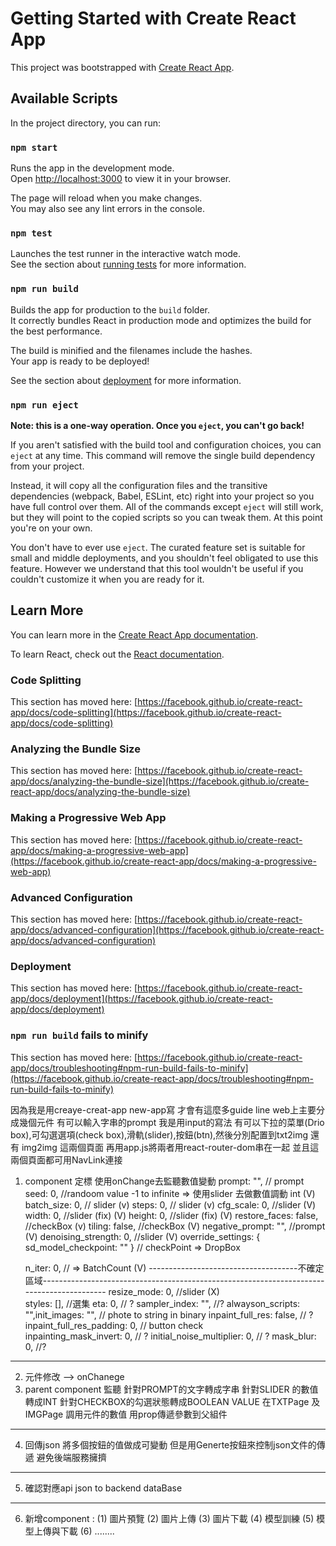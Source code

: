 # Getting Started with Create React App

This project was bootstrapped with [Create React App](https://github.com/facebook/create-react-app).

## Available Scripts

In the project directory, you can run:

### `npm start`

Runs the app in the development mode.\
Open [http://localhost:3000](http://localhost:3000) to view it in your browser.

The page will reload when you make changes.\
You may also see any lint errors in the console.

### `npm test`

Launches the test runner in the interactive watch mode.\
See the section about [running tests](https://facebook.github.io/create-react-app/docs/running-tests) for more information.

### `npm run build`

Builds the app for production to the `build` folder.\
It correctly bundles React in production mode and optimizes the build for the best performance.

The build is minified and the filenames include the hashes.\
Your app is ready to be deployed!

See the section about [deployment](https://facebook.github.io/create-react-app/docs/deployment) for more information.

### `npm run eject`

**Note: this is a one-way operation. Once you `eject`, you can't go back!**

If you aren't satisfied with the build tool and configuration choices, you can `eject` at any time. This command will remove the single build dependency from your project.

Instead, it will copy all the configuration files and the transitive dependencies (webpack, Babel, ESLint, etc) right into your project so you have full control over them. All of the commands except `eject` will still work, but they will point to the copied scripts so you can tweak them. At this point you're on your own.

You don't have to ever use `eject`. The curated feature set is suitable for small and middle deployments, and you shouldn't feel obligated to use this feature. However we understand that this tool wouldn't be useful if you couldn't customize it when you are ready for it.

## Learn More

You can learn more in the [Create React App documentation](https://facebook.github.io/create-react-app/docs/getting-started).

To learn React, check out the [React documentation](https://reactjs.org/).

### Code Splitting

This section has moved here: [https://facebook.github.io/create-react-app/docs/code-splitting](https://facebook.github.io/create-react-app/docs/code-splitting)

### Analyzing the Bundle Size

This section has moved here: [https://facebook.github.io/create-react-app/docs/analyzing-the-bundle-size](https://facebook.github.io/create-react-app/docs/analyzing-the-bundle-size)

### Making a Progressive Web App

This section has moved here: [https://facebook.github.io/create-react-app/docs/making-a-progressive-web-app](https://facebook.github.io/create-react-app/docs/making-a-progressive-web-app)

### Advanced Configuration

This section has moved here: [https://facebook.github.io/create-react-app/docs/advanced-configuration](https://facebook.github.io/create-react-app/docs/advanced-configuration)

### Deployment

This section has moved here: [https://facebook.github.io/create-react-app/docs/deployment](https://facebook.github.io/create-react-app/docs/deployment)

### `npm run build` fails to minify

This section has moved here: [https://facebook.github.io/create-react-app/docs/troubleshooting#npm-run-build-fails-to-minify](https://facebook.github.io/create-react-app/docs/troubleshooting#npm-run-build-fails-to-minify)


因為我是用creaye-creat-app new-app寫 才會有這麼多guide line
web上主要分成幾個元件 有可以輸入字串的prompt 我是用input的寫法 有可以下拉的菜單(Drio box),可勾選選項(check box),滑軌(slider),按鈕(btn),然後分別配置到txt2img 還有 img2img 這兩個頁面 再用app.js將兩者用react-router-dom串在一起 並且這兩個頁面都可用NavLink連接 


1. component 定標  使用onChange去監聽數值變動
    prompt: "",    // prompt 
    seed: 0, //randoom value -1 to infinite => 使用slider 去做數值調動 int  (V)
    batch_size: 0, // slider                                               (v)
    steps: 0, // slider                                                    (v)
    cfg_scale: 0, //slider                                                 (V)
    width: 0, //slider (fix)                                               (V)
    height: 0, //slider (fix)                                              (V)
    restore_faces: false, //checkBox                                       (v)
    tiling: false, //checkBox                                              (V)
    negative_prompt: "", //prompt                                          (V)
    denoising_strength: 0, //slider                                        (V)
    override_settings: {
      sd_model_checkpoint: "" }    // checkPoint => DropBox 

    n_iter: 0, //  => BatchCount                                           (V)
-------------------------------------不確定區域------------------------------------------------------------------------------------------
     resize_mode: 0, //slider                                               (X)                                                       
    styles: [], //選集
    eta: 0, // ?
    sampler_index: "",  //?
    alwayson_scripts: "",init_images: "",   // phote to string in binary 
    inpaint_full_res: false, // ?
    inpaint_full_res_padding: 0, // button check  
    inpainting_mask_invert: 0, // ?
    initial_noise_multiplier: 0, // ?
    mask_blur: 0, //?

----------------------------------------------------------------------------------------------------------------------------------------
2. 元件修改 --> onChanege 
3. parent component 監聽
    針對PROMPT的文字轉成字串 針對SLIDER 的數值轉成INT 針對CHECKBOX的勾選狀態轉成BOOLEAN VALUE 
    在TXTPage 及 IMGPage 調用元件的數值 用prop傳遞參數到父組件
---------------------------------------------------------------------------------------------------------------------------------------- 
4. 回傳json
    將多個按鈕的值做成可變動 但是用Generte按鈕來控制json文件的傳遞 避免後端服務擁擠
----------------------------------------------------------------------------------------------------------------------------------------
5. 確認對應api json to backend dataBase
----------------------------------------------------------------------------------------------------------------------------------------
6. 新增component : (1) 圖片預覽
                   (2) 圖片上傳
                   (3) 圖片下載
                   (4) 模型訓練
                   (5) 模型上傳與下載
                   (6) ........






